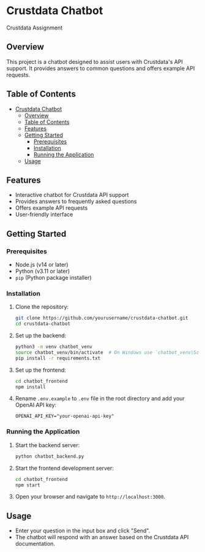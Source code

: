 # Crustdata Chatbot

Crustdata Assignment

## Overview

This project is a chatbot designed to assist users with Crustdata's API support. It provides answers to common questions and offers example API requests.

## Table of Contents

- [Crustdata Chatbot](#crustdata-chatbot)
  - [Overview](#overview)
  - [Table of Contents](#table-of-contents)
  - [Features](#features)
  - [Getting Started](#getting-started)
    - [Prerequisites](#prerequisites)
    - [Installation](#installation)
    - [Running the Application](#running-the-application)
  - [Usage](#usage)

## Features

- Interactive chatbot for Crustdata API support
- Provides answers to frequently asked questions
- Offers example API requests
- User-friendly interface

## Getting Started

### Prerequisites

- Node.js (v14 or later)
- Python (v3.11 or later)
- `pip` (Python package installer)

### Installation

1. Clone the repository:
    ```sh
    git clone https://github.com/yourusername/crustdata-chatbot.git
    cd crustdata-chatbot
    ```

2. Set up the backend:
    ```sh
    python3 -m venv chatbot_venv
    source chatbot_venv/bin/activate  # On Windows use `chatbot_venv\Scripts\activate`
    pip install -r requirements.txt
    ```

3. Set up the frontend:
    ```sh
    cd chatbot_frontend
    npm install
    ```

4. Rename `.env.example` to `.env` file in the root directory and add your OpenAI API key:
    ```env
    OPENAI_API_KEY="your-openai-api-key"
    ```

### Running the Application

1. Start the backend server:
    ```sh
    python chatbot_backend.py
    ```

2. Start the frontend development server:
    ```sh
    cd chatbot_frontend
    npm start
    ```

3. Open your browser and navigate to `http://localhost:3000`.

## Usage

- Enter your question in the input box and click "Send".
- The chatbot will respond with an answer based on the Crustdata API documentation.